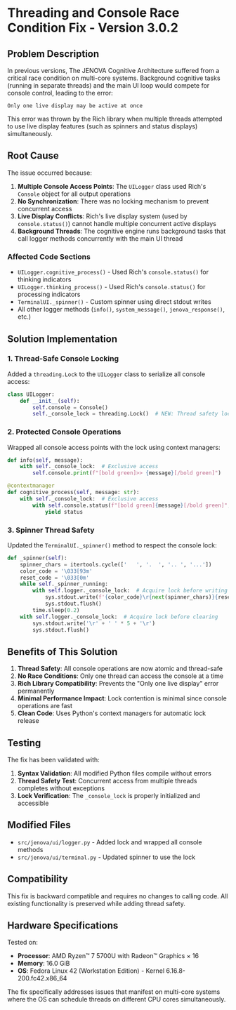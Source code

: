 # Threading and Console Race Condition Fix - Version 3.0.2

## Problem Description

In previous versions, The JENOVA Cognitive Architecture suffered from a critical race condition on multi-core systems. Background cognitive tasks (running in separate threads) and the main UI loop would compete for console control, leading to the error:

```
Only one live display may be active at once
```

This error was thrown by the Rich library when multiple threads attempted to use live display features (such as spinners and status displays) simultaneously.

## Root Cause

The issue occurred because:

1. **Multiple Console Access Points**: The `UILogger` class used Rich's `Console` object for all output operations
2. **No Synchronization**: There was no locking mechanism to prevent concurrent access
3. **Live Display Conflicts**: Rich's live display system (used by `console.status()`) cannot handle multiple concurrent active displays
4. **Background Threads**: The cognitive engine runs background tasks that call logger methods concurrently with the main UI thread

### Affected Code Sections

- `UILogger.cognitive_process()` - Used Rich's `console.status()` for thinking indicators
- `UILogger.thinking_process()` - Used Rich's `console.status()` for processing indicators  
- `TerminalUI._spinner()` - Custom spinner using direct stdout writes
- All other logger methods (`info()`, `system_message()`, `jenova_response()`, etc.)

## Solution Implementation

### 1. Thread-Safe Console Locking

Added a `threading.Lock` to the `UILogger` class to serialize all console access:

```python
class UILogger:
    def __init__(self):
        self.console = Console()
        self._console_lock = threading.Lock()  # NEW: Thread safety lock
```

### 2. Protected Console Operations

Wrapped all console access points with the lock using context managers:

```python
def info(self, message):
    with self._console_lock:  # Exclusive access
        self.console.print(f"[bold green]>> {message}[/bold green]")

@contextmanager
def cognitive_process(self, message: str):
    with self._console_lock:  # Exclusive access
        with self.console.status(f"[bold green]{message}[/bold green]", spinner="earth") as status:
            yield status
```

### 3. Spinner Thread Safety

Updated the `TerminalUI._spinner()` method to respect the console lock:

```python
def _spinner(self):
    spinner_chars = itertools.cycle(['   ', '.  ', '.. ', '...'])
    color_code = '\033[93m'
    reset_code = '\033[0m'
    while self._spinner_running:
        with self.logger._console_lock:  # Acquire lock before writing
            sys.stdout.write(f'{color_code}\r{next(spinner_chars)}{reset_code}')
            sys.stdout.flush()
        time.sleep(0.2)
    with self.logger._console_lock:  # Acquire lock before clearing
        sys.stdout.write('\r' + ' ' * 5 + '\r')
        sys.stdout.flush()
```

## Benefits of This Solution

1. **Thread Safety**: All console operations are now atomic and thread-safe
2. **No Race Conditions**: Only one thread can access the console at a time
3. **Rich Library Compatibility**: Prevents the "Only one live display" error permanently
4. **Minimal Performance Impact**: Lock contention is minimal since console operations are fast
5. **Clean Code**: Uses Python's context managers for automatic lock release

## Testing

The fix has been validated with:

1. **Syntax Validation**: All modified Python files compile without errors
2. **Thread Safety Test**: Concurrent access from multiple threads completes without exceptions
3. **Lock Verification**: The `_console_lock` is properly initialized and accessible

## Modified Files

- `src/jenova/ui/logger.py` - Added lock and wrapped all console methods
- `src/jenova/ui/terminal.py` - Updated spinner to use the lock

## Compatibility

This fix is backward compatible and requires no changes to calling code. All existing functionality is preserved while adding thread safety.

## Hardware Specifications

Tested on:
- **Processor**: AMD Ryzen™ 7 5700U with Radeon™ Graphics × 16
- **Memory**: 16.0 GiB
- **OS**: Fedora Linux 42 (Workstation Edition) - Kernel 6.16.8-200.fc42.x86_64

The fix specifically addresses issues that manifest on multi-core systems where the OS can schedule threads on different CPU cores simultaneously.
